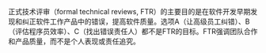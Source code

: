 正式技术评审（formal technical reviews, FTR）的主要目的是在软件开发早期发现和纠正软件工作产品中的错误，提高软件质量。选项A（让高级员工纠错）、B（评估程序员效率）、C（找出错误责任人）都不是FTR的目标。FTR强调团队合作和产品质量，而不是个人表现或责任追究。